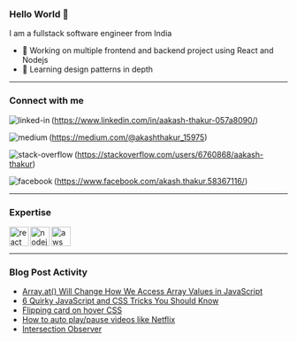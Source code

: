 ### Hello World 👋
I am a fullstack software engineer from India
- 🔭 Working on multiple frontend and backend project using React and Nodejs
- 🌱 Learning design patterns in depth
<hr>

### Connect with me 

<img align="left" alt="linked-in" src="https://img.shields.io/badge/linkedin-%230077B5.svg?&style=for-the-badge&logo=linkedin&logoColor=white" />(https://www.linkedin.com/in/aakash-thakur-057a8090/)

<img align="left" alt="medium" src="https://img.shields.io/badge/medium-%2312100E.svg?&style=for-the-badge&logo=medium&logoColor=white" />(https://medium.com/@akashthakur_15975)

<img align="left" alt="stack-overflow" src="https://img.shields.io/badge/stack%20overflow-FE7A16?logo=stack-overflow&logoColor=white&style=for-the-badge" />(https://stackoverflow.com/users/6760868/aakash-thakur)

<img align="left" alt="facebook" src="https://img.shields.io/badge/facebook-%231877F2.svg?&style=for-the-badge&logo=facebook&logoColor=white" />(https://www.facebook.com/akash.thakur.58367116/)

<hr>

### Expertise
<div>
<img align="left" height="35" alt="react" src="https://img.shields.io/badge/react%20-%2320232a.svg?&style=for-the-badge&logo=react&logoColor=%2361DAFB" />
<img align="left" height="35"  alt="nodejs" src="https://img.shields.io/badge/node.js%20-%2343853D.svg?&style=for-the-badge&logo=node.js&logoColor=white" />
<img align="left" height="35"  alt="aws" src="https://img.shields.io/badge/Amazon%20AWS-%23232F3E?logo=amazon-aws&logoColor=white&style=for-the-badge" />
</div>
  <br>
<br>
<hr>

### Blog Post Activity
<!-- BLOG-POST-LIST:START -->
- [Array.at() Will Change How We Access Array Values in JavaScript](https://javascript.plainenglish.io/array-at-will-change-how-we-access-array-values-in-javascript-517c3a13d505?source=rss-df77bef746c2------2)
- [6 Quirky JavaScript and CSS Tricks You Should Know](https://javascript.plainenglish.io/6-quirky-javascript-and-css-tricks-you-should-know-a17c59c7ef22?source=rss-df77bef746c2------2)
- [Flipping card on hover CSS](https://blog.devgenius.io/flipping-card-on-hover-css-8b57043e1dcc?source=rss-df77bef746c2------2)
- [How to auto play/pause videos like Netflix](https://javascript.plainenglish.io/video-pause-play-like-netflix-8570f903e0ff?source=rss-df77bef746c2------2)
- [Intersection Observer](https://javascript.plainenglish.io/intersection-observer-928a0ce309?source=rss-df77bef746c2------2)
<!-- BLOG-POST-LIST:END -->
